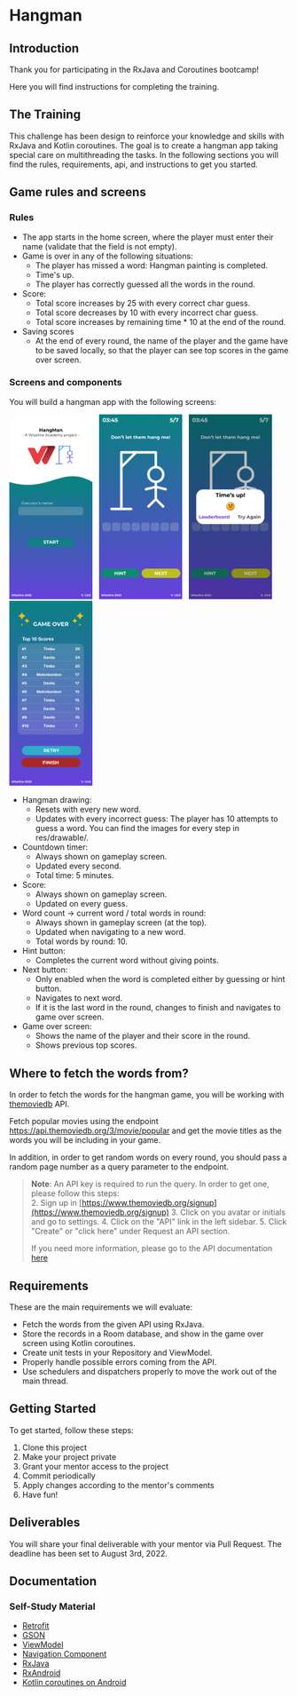 # Hangman

## Introduction

Thank you for participating in the RxJava and Coroutines bootcamp!

Here you will find instructions for completing the training.

## The Training

This challenge has been design to reinforce your knowledge and skills with
RxJava and Kotlin coroutines. The goal is to create a hangman app taking special care
on multithreading the tasks. In the following sections you will find the rules, requirements, api, and
instructions to get you started.

## Game rules and screens

### Rules

* The app starts in the home screen, where the player must enter their name
  (validate that the field is not empty).
* Game is over in any of the following situations:
    * The player has missed a word: Hangman painting is completed.
    * Time's up.
    * The player has correctly guessed all the words in the round.
* Score:
    * Total score increases by 25 with every correct char guess.
    * Total score decreases by 10 with every incorrect char guess.
    * Total score increases by remaining time * 10 at the end of the round.
* Saving scores
    * At the end of every round, the name of the player and the game have to be saved locally,
      so that the player can see top scores in the game over screen.

### Screens and components

You will build a hangman app with the following screens:

<img src="main.png" alt="main" width="150" /> &nbsp; <img src="gameplay.png" alt="gameplay" width="150" /> &nbsp; <img src="gameplaytimesup.png" alt="gameplay time is up" width="150" /> &nbsp; <img src="leaderboard.png" alt="leaderboard" width="150" />

* Hangman drawing:
    * Resets with every new word.
    * Updates with every incorrect guess: The player has 10 attempts to guess a word. You can find the images for every
      step in res/drawable/.
* Countdown timer:
    * Always shown on gameplay screen.
    * Updated every second.
    * Total time: 5 minutes.
* Score:
    * Always shown on gameplay screen.
    * Updated on every guess.
* Word count -> current word / total words in round:
    * Always shown in gameplay screen (at the top).
    * Updated when navigating to a new word.
    * Total words by round: 10.
* Hint button:
    * Completes the current word without giving points.
* Next button:
    * Only enabled when the word is completed either by guessing or hint button.
    * Navigates to next word.
    * If it is the last word in the round, changes to finish and navigates to game over screen.
* Game over screen:
    * Shows the name of the player and their score in the round.
    * Shows previous top scores.

## Where to fetch the words from?

In order to fetch the words for the hangman game, you will be working with
[themoviedb](https://developers.themoviedb.org/3/movies/get-popular-movies) API.

Fetch popular movies using the endpoint https://api.themoviedb.org/3/movie/popular and get the movie titles as the words
you will be including in your game.

In addition, in order to get random words on every round, you should pass a random page number as a query parameter to
the endpoint.

> **Note**: An API key is required to run the query. In order to get one, please follow this steps: <br/>
> 2. Sign up in [https://www.themoviedb.org/signup](https://www.themoviedb.org/signup)
> 3. Click on you avatar or initials and go to settings.
> 4. Click on the "API" link in the left sidebar.
> 5. Click "Create" or "click here" under Request an API section.
>
> If you need more information, please go to the API
> documentation [here](https://developers.themoviedb.org/3/getting-started/introduction)

## Requirements

These are the main requirements we will evaluate:

- Fetch the words from the given API using RxJava.
- Store the records in a Room database, and show in the game over screen using Kotlin coroutines.
- Create unit tests in your Repository and ViewModel.
- Properly handle possible errors coming from the API.
- Use schedulers and dispatchers properly to move the work out of the main thread.

## Getting Started

To get started, follow these steps:

1. Clone this project
2. Make your project private
3. Grant your mentor access to the project
4. Commit periodically
5. Apply changes according to the mentor's comments
6. Have fun!

## Deliverables

You will share your final deliverable with your mentor via Pull Request. The deadline has been set to August 3rd, 2022.


## Documentation

### Self-Study Material

- [Retrofit](https://square.github.io/retrofit/)
- [GSON](https://github.com/google/gson)
- [ViewModel](https://developer.android.com/topic/libraries/architecture/viewmodel)
- [Navigation Component](https://developer.android.com/guide/navigation/navigation-getting-started)
- [RxJava](https://reactivex.io/documentation/operators.html)
- [RxAndroid](https://github.com/ReactiveX/RxAndroid)
- [Kotlin coroutines on Android](https://developer.android.com/kotlin/coroutines?gclid=CjwKCAjw2rmWBhB4EiwAiJ0mtdYgQY5bqjnFRuE1Z_89Y5yMqboQXt_E3-p8MdbDu9fzcJSHlbAmeRoCaIkQAvD_BwE&gclsrc=aw.ds)